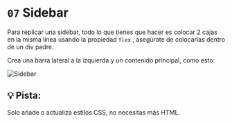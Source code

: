 # `07` Sidebar

Para replicar una sidebar, todo lo que tienes que hacer es colocar 2 cajas en la misma línea usando la propiedad `flex` , asegúrate de colocarlas dentro de un div padre.

Crea una barra lateral a la izquierda y un contenido principal, como esto:

![Sidebar](https://github.com/4GeeksAcademy/layouts-exercises/blob/master/.learn/assets/69N2q6G.png?raw=true)

## 💡 Pista:

Solo añade o actualiza estilos CSS, no necesitas más HTML.